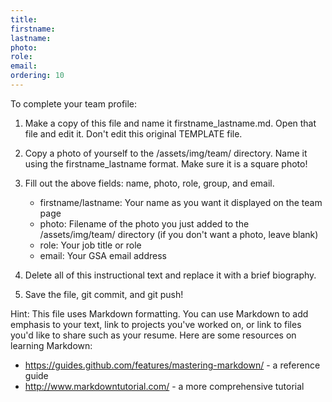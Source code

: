 ```yaml
---
title:
firstname:
lastname:
photo:
role:
email:
ordering: 10
---
```


To complete your team profile:

1. Make a copy of this file and name it firstname_lastname.md. Open that file
   and edit it. Don't edit this original TEMPLATE file.

2. Copy a photo of yourself to the /assets/img/team/ directory. Name it using the
   firstname_lastname format. Make sure it is a square photo!

3. Fill out the above fields: name, photo, role, group, and email.
   - firstname/lastname: Your name as you want it displayed on the team page
   - photo: Filename of the photo you just added to the /assets/img/team/
     directory (if you don't want a photo, leave blank)
   - role: Your job title or role
   - email: Your GSA email address

4. Delete all of this instructional text and replace it with a brief biography.

5. Save the file, git commit, and git push!

Hint: This file uses Markdown formatting. You can use Markdown to add emphasis
to your text, link to projects you've worked on, or link to files you'd like to
share such as your resume. Here are some resources on learning Markdown:
  - https://guides.github.com/features/mastering-markdown/ - a reference
    guide
  - http://www.markdowntutorial.com/ - a more comprehensive tutorial
